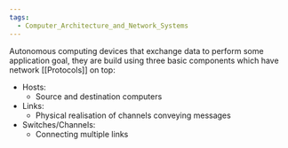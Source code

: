 ```yaml
---
tags:
  - Computer_Architecture_and_Network_Systems
---
```

Autonomous computing devices that exchange data to perform some application goal, they are build using three basic components which have network [[Protocols]] on top:
- Hosts:
	- Source and destination computers
- Links:
	- Physical realisation of channels conveying messages
- Switches/Channels:
	- Connecting multiple links